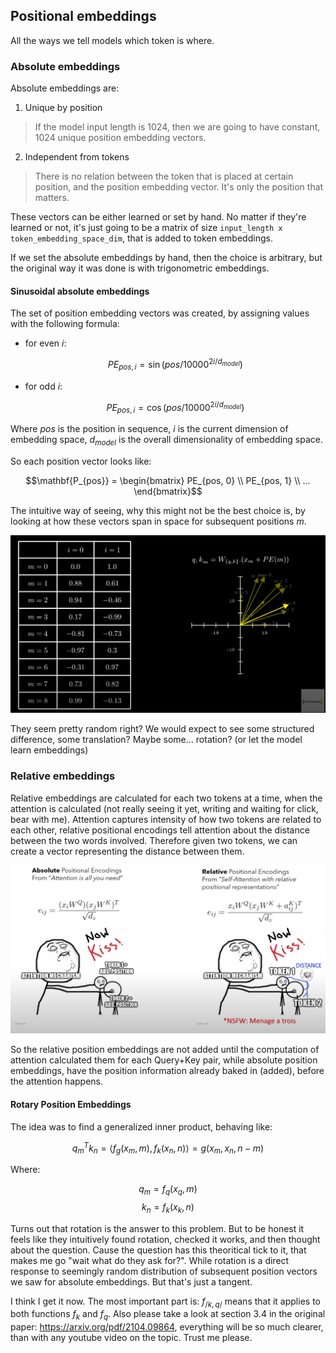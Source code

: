 ## Positional embeddings
All the ways we tell models which token is where.

### Absolute embeddings
Absolute embeddings are:
1. Unique by position
>If the model input length is 1024, then we are going to have constant, 1024 unique position embedding vectors.
2. Independent from tokens
>There is no relation between the token that is placed at certain position, and the position embedding vector. It's only the position that matters.

These vectors can be either learned or set by hand. No matter if they're learned or not, it's just going to be a matrix of size `input_length x token_embedding_space_dim`, that is added to token embeddings. 

If we set the absolute embeddings by hand, then the choice is arbitrary, but the original way it was done is with trigonometric embeddings. 

#### Sinusoidal absolute embeddings 

The set of position embedding vectors was created, by assigning values with the following formula:

- for even $i$:
  
  $$PE_{pos, i}=\sin(pos/10000^{2i/d_{model}})$$

- for odd $i$:

  $$PE_{pos, i}=\cos(pos/10000^{2i/d_{model}})$$

Where $pos$ is the position in sequence, $i$ is the current dimension of embedding space, $d_{model}$ is the overall dimensionality of embedding space. 

So each position vector looks like:

$$\mathbf{P_{pos}} = \begin{bmatrix} PE_{pos, 0} \\ PE_{pos, 1} \\ ... \end{bmatrix}$$

The intuitive way of seeing, why this might not be the best choice is, by looking at how these vectors span in space for subsequent positions $m$.

![alt text](images/problemwithabsoluteembeddings.png)

They seem pretty random right? We would expect to see some structured difference, some translation? Maybe some... rotation? (or let the model learn embeddings)

### Relative embeddings 

Relative embeddings are calculated for each two tokens at a time, when the attention is calculated (not really seeing it yet, writing and waiting for click, bear with me). Attention captures intensity of how two tokens are related to each other, relative positional encodings tell attention about the distance between the two words involved. Therefore given two tokens, we can create a vector representing the distance between them. 

![alt text](images/relativepositionembeddings.png)

So the relative position embeddings are not added until the computation of attention calculated them for each Query+Key pair, while absolute position embeddings, have the position information already baked in (added), before the attention happens. 

#### Rotary Position Embeddings

The idea was to find a generalized inner product, behaving like:

$$q_m^Tk_n = \langle f_g(x_m, m), f_k(x_n, n)\rangle = g(x_m, x_n, n-m)$$

Where:

$$q_m=f_q(x_q, m)$$
$$k_n=f_k(x_k, n)$$

Turns out that rotation is the answer to this problem. But to be honest it feels like they intuitively found rotation, checked it works, and then thought about the question. Cause the question has this theoritical tick to it, that makes me go "wait what do they ask for?". While rotation is a direct response to seemingly random distribution of subsequent position vectors we saw for absolute embeddings. But that's just a tangent.

I think I get it now. The most important part is: $f_{/{k, q/}}$ means that it applies to both functions $f_{k}$ and $f_{q}$. Also please take a look at section 3.4 in the original paper: https://arxiv.org/pdf/2104.09864, everything will be so much clearer, than with any youtube video on the topic. Trust me please. 


